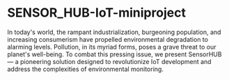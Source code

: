 # SENSOR_HUB-IoT-miniproject

In today's world, the rampant industrialization, burgeoning population, and increasing consumerism have propelled environmental degradation to alarming levels. Pollution, in its myriad forms, poses a grave threat to our planet's well-being. To combat this pressing issue, we present SensorHUB — a pioneering solution designed to revolutionize IoT development and address the complexities of environmental monitoring.
